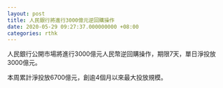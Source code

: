 ```yaml
---
layout: post
title: 人民銀行將進行3000億元逆回購操作
date: 2020-05-29 09:27:37.000000000 +08:00
categories: rthk
---
```


人民銀行公開市場將進行3000億元人民幣逆回購操作，期限7天，單日淨投放3000億元。

本周累計淨投放6700億元，創逾4個月以來最大投放規模。
